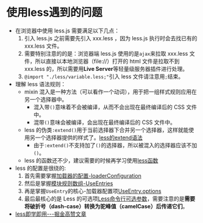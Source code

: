 # 使用less遇到的问题

- 在浏览器中使用 less.js 需要满足以下几点：
  1. 引入 less.js 之前需要先引入 xxx.less ，因为 less.js 执行时会去找已有的 xxx.less 文件。
  2. 需要特别注意的的是：浏览器端 less.js 使用的是`ajax`来拉取 xxx.less 文件，所以直接以本地浏览器（file://）打开的 html 文件是拉取不到 xxx.less 的，所以需要用**Live Server**等轻量级服务器插件进行处理。
  3. `@import "./less/variable.less;"`引入 less 文件请注意用`;`结束。
- 理解 less 语法规则：
  - mixin 混入是一种方法（可以看作一个动词），用于把一组样式规则应用在另一个选择器中。
    - 混入带`()`意味着不会被编译，从而不会出现在最终编译后的 CSS 文件中。
    - 混带`()`意味会被编译，会出现在最终编译后的 CSS 文件中。
  - less 的伪类`:extend()`用于当前选择器下合并另一个选择器，这样就能使用另一个选择器提供的样式了。[less的extend语法](https://lesscss.org/features/#extend-feature)
    - 由于`:extend()`不支持加了`()`的选择器，所以被混入的选择器应该不加`()`。
  - less 的函数还不少，建议需要的时候再学习使用[less函数](https://less.bootcss.com/#%E5%87%BD%E6%95%B0functions)
- less 的配置是很绕的:
  1. 首先需要掌握[加载器的配置-loaderConfiguration](https://www.webpackjs.com/concepts/loaders/#%E9%85%8D%E7%BD%AE-configuration-)
  2. 然后是掌握[模块规则数组-UseEntries](https://www.webpackjs.com/configuration/module/#module-rules)
  3. 再是掌握`UseEntry`的核心-加载器配置项[UseEntry.options](https://webpack.docschina.org/loaders/less-loader/#options)
  4. 最后最核心的是 Less 的可选项[Less命令行可选参数](https://less.bootcss.com/usage/#command-line-usage)，需要注意的是**需要将破折号（dash-case）转换为驼峰值（camelCase）后传递它们**。
- [less即学即用---掘金高赞文章](https://juejin.cn/post/6844903688444739592)
